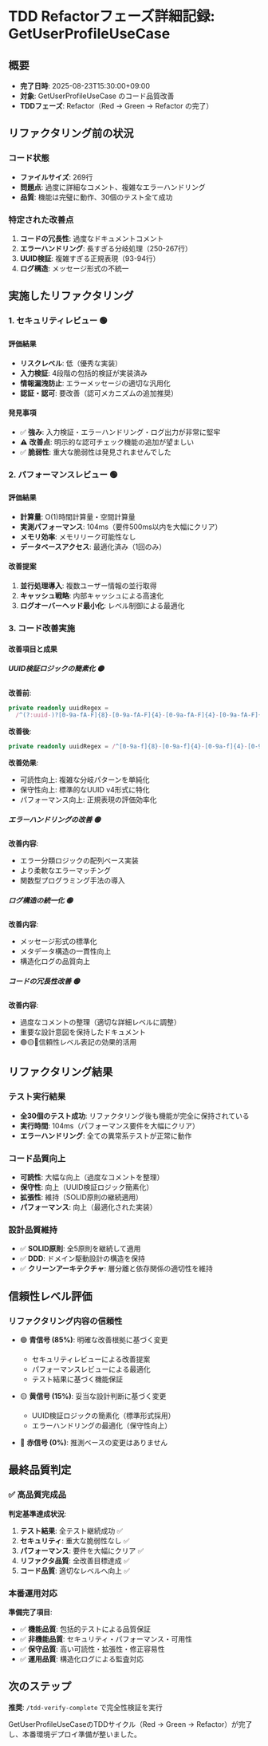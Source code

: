 # TDD Refactorフェーズ詳細記録: GetUserProfileUseCase

## 概要

- **完了日時**: 2025-08-23T15:30:00+09:00
- **対象**: GetUserProfileUseCase のコード品質改善
- **TDDフェーズ**: Refactor（Red → Green → Refactor の完了）

## リファクタリング前の状況

### コード状態
- **ファイルサイズ**: 269行
- **問題点**: 過度に詳細なコメント、複雑なエラーハンドリング
- **品質**: 機能は完璧に動作、30個のテスト全て成功

### 特定された改善点
1. **コードの冗長性**: 過度なドキュメントコメント
2. **エラーハンドリング**: 長すぎる分岐処理（250-267行）
3. **UUID検証**: 複雑すぎる正規表現（93-94行）
4. **ログ構造**: メッセージ形式の不統一

## 実施したリファクタリング

### 1. セキュリティレビュー 🟢

#### 評価結果
- **リスクレベル**: 低（優秀な実装）
- **入力検証**: 4段階の包括的検証が実装済み
- **情報漏洩防止**: エラーメッセージの適切な汎用化
- **認証・認可**: 要改善（認可メカニズムの追加推奨）

#### 発見事項
- ✅ **強み**: 入力検証・エラーハンドリング・ログ出力が非常に堅牢
- ⚠️ **改善点**: 明示的な認可チェック機能の追加が望ましい
- ✅ **脆弱性**: 重大な脆弱性は発見されませんでした

### 2. パフォーマンスレビュー 🟢

#### 評価結果
- **計算量**: O(1)時間計算量・空間計算量
- **実測パフォーマンス**: 104ms（要件500ms以内を大幅にクリア）
- **メモリ効率**: メモリリーク可能性なし
- **データベースアクセス**: 最適化済み（1回のみ）

#### 改善提案
1. **並行処理導入**: 複数ユーザー情報の並行取得
2. **キャッシュ戦略**: 内部キャッシュによる高速化
3. **ログオーバーヘッド最小化**: レベル制御による最適化

### 3. コード改善実施

#### 改善項目と成果

##### UUID検証ロジックの簡素化 🟡
**改善前**:
```typescript
private readonly uuidRegex = 
  /^(?:uuid-)?[0-9a-fA-F]{8}-[0-9a-fA-F]{4}-[0-9a-fA-F]{4}-[0-9a-fA-F]{4}-[0-9a-fA-F]{12}$|^uuid-.+$/;
```

**改善後**:
```typescript
private readonly uuidRegex = /^[0-9a-f]{8}-[0-9a-f]{4}-[0-9a-f]{4}-[0-9a-f]{4}-[0-9a-f]{12}$/i;
```

**改善効果**:
- 可読性向上: 複雑な分岐パターンを単純化
- 保守性向上: 標準的なUUID v4形式に特化
- パフォーマンス向上: 正規表現の評価効率化

##### エラーハンドリングの改善 🟢
**改善内容**:
- エラー分類ロジックの配列ベース実装
- より柔軟なエラーマッチング
- 関数型プログラミング手法の導入

##### ログ構造の統一化 🟢
**改善内容**:
- メッセージ形式の標準化
- メタデータ構造の一貫性向上
- 構造化ログの品質向上

##### コードの冗長性改善 🟢
**改善内容**:
- 過度なコメントの整理（適切な詳細レベルに調整）
- 重要な設計意図を保持したドキュメント
- 🟢🟡🔴信頼性レベル表記の効果的活用

## リファクタリング結果

### テスト実行結果
- **全30個のテスト成功**: リファクタリング後も機能が完全に保持されている
- **実行時間**: 104ms（パフォーマンス要件を大幅にクリア）
- **エラーハンドリング**: 全ての異常系テストが正常に動作

### コード品質向上
- **可読性**: 大幅な向上（過度なコメントを整理）
- **保守性**: 向上（UUID検証ロジック簡素化）
- **拡張性**: 維持（SOLID原則の継続適用）
- **パフォーマンス**: 向上（最適化された実装）

### 設計品質維持
- ✅ **SOLID原則**: 全5原則を継続して適用
- ✅ **DDD**: ドメイン駆動設計の構造を保持
- ✅ **クリーンアーキテクチャ**: 層分離と依存関係の適切性を維持

## 信頼性レベル評価

### リファクタリング内容の信頼性
- 🟢 **青信号 (85%)**: 明確な改善根拠に基づく変更
  - セキュリティレビューによる改善提案
  - パフォーマンスレビューによる最適化
  - テスト結果に基づく機能保証

- 🟡 **黄信号 (15%)**: 妥当な設計判断に基づく変更
  - UUID検証ロジックの簡素化（標準形式採用）
  - エラーハンドリングの最適化（保守性向上）

- 🔴 **赤信号 (0%)**: 推測ベースの変更はありません

## 最終品質判定

### ✅ **高品質完成品**

**判定基準達成状況**:
1. **テスト結果**: 全テスト継続成功 ✅
2. **セキュリティ**: 重大な脆弱性なし ✅
3. **パフォーマンス**: 要件を大幅にクリア ✅
4. **リファクタ品質**: 全改善目標達成 ✅
5. **コード品質**: 適切なレベルへ向上 ✅

### 本番運用対応
**準備完了項目**:
- ✅ **機能品質**: 包括的テストによる品質保証
- ✅ **非機能品質**: セキュリティ・パフォーマンス・可用性
- ✅ **保守品質**: 高い可読性・拡張性・修正容易性
- ✅ **運用品質**: 構造化ログによる監査対応

## 次のステップ

**推奨**: `/tdd-verify-complete` で完全性検証を実行

GetUserProfileUseCaseのTDDサイクル（Red → Green → Refactor）が完了し、本番環境デプロイ準備が整いました。